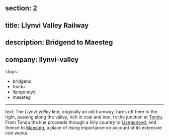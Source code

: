 section: 2
----
title: Llynvi Valley Railway
----
description: Bridgend to Maesteg
----
company: llynvi-valley
----
stops:
- bridgend
- tondu
- llangonoyd
- maesteg
----
text: The *Llynvi Valley* line, originally an old tramway, turns off here to the right, passing along the valley, rich in coal and iron, to the junction at [Tondu](/stations/tondu). From Tondu the line proceeds through a hilly country to [Llangonoyd](/stations/llangonoyd), and thence to [Maesteg](/stations/maesteg), a place of rising importance on account of its extensive iron works.
